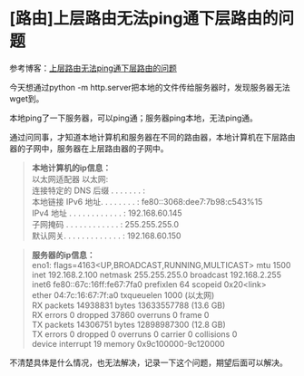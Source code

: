 # [路由]上层路由无法ping通下层路由的问题

参考博客：[上层路由无法ping通下层路由的问题](https://blog.csdn.net/qq_31856061/article/details/122921280)

今天想通过python -m http.server把本地的文件传给服务器时，发现服务器无法wget到。

本地ping了一下服务器，可以ping通；服务器ping本地，无法ping通。

通过问同事，才知道本地计算机和服务器在不同的路由器，本地计算机在下层路由器的子网中，服务器在上层路由器的子网中。
> **本地计算机的ip信息：**  
> 以太网适配器 以太网:  
连接特定的 DNS 后缀 . . . . . . . :  
本地链接 IPv6 地址. . . . . . . . : fe80::3068:dee7:7b98:c543%15  
IPv4 地址 . . . . . . . . . . . . : 192.168.60.145  
子网掩码  . . . . . . . . . . . . : 255.255.255.0  
默认网关. . . . . . . . . . . . . : 192.168.60.150  

> **服务器的ip信息：**    
> eno1: flags=4163<UP,BROADCAST,RUNNING,MULTICAST>  mtu 1500    
inet 192.168.2.100  netmask 255.255.255.0  broadcast 192.168.2.255    
inet6 fe80::67c:16ff:fe67:7fa0  prefixlen 64  scopeid 0x20\<link>    
ether 04:7c:16:67:7f:a0  txqueuelen 1000  (以太网)    
RX packets 14938831  bytes 13633557788 (13.6 GB)    
RX errors 0  dropped 37860  overruns 0  frame 0    
TX packets 14306751  bytes 12898987300 (12.8 GB)    
TX errors 0  dropped 0 overruns 0  carrier 0  collisions 0    
device interrupt 19  memory 0x9c100000-9c120000  



不清楚具体是什么情况，也无法解决，记录一下这个问题，期望后面可以解决。